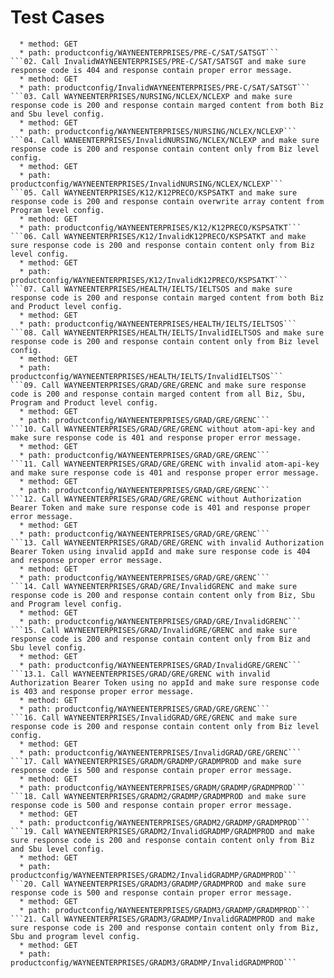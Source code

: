 # Test Cases
```01. Call WAYNEENTERPRISES/PRE-C/SAT/SATSGT and make sure response code is 200 and response contain data from Biz level config.
  * method: GET
  * path: productconfig/WAYNEENTERPRISES/PRE-C/SAT/SATSGT```
```02. Call InvalidWAYNEENTERPRISES/PRE-C/SAT/SATSGT and make sure response code is 404 and response contain proper error message.
  * method: GET
  * path: productconfig/InvalidWAYNEENTERPRISES/PRE-C/SAT/SATSGT```
```03. Call WAYNEENTERPRISES/NURSING/NCLEX/NCLEXP and make sure response code is 200 and response contain marged content from both Biz and Sbu level config.
  * method: GET
  * path: productconfig/WAYNEENTERPRISES/NURSING/NCLEX/NCLEXP```
```04. Call WANEENTERPRISES/InvalidNURSING/NCLEX/NCLEXP and make sure response code is 200 and response contain content only from Biz level config.
  * method: GET
  * path: productconfig/WAYNEENTERPRISES/InvalidNURSING/NCLEX/NCLEXP```
```05. Call WAYNEENTERPRISES/K12/K12PRECO/KSPSATKT and make sure response code is 200 and response contain overwrite array content from Program level config.
  * method: GET
  * path: productconfig/WAYNEENTERPRISES/K12/K12PRECO/KSPSATKT```
```06. Call WAYNEENTERPRISES/K12/InvalidK12PRECO/KSPSATKT and make sure response code is 200 and response contain content only from Biz level config.
  * method: GET
  * path: productconfig/WAYNEENTERPRISES/K12/InvalidK12PRECO/KSPSATKT```
```07. Call WAYNEENTERPRISES/HEALTH/IELTS/IELTSOS and make sure response code is 200 and response contain marged content from both Biz and Product level config.
  * method: GET
  * path: productconfig/WAYNEENTERPRISES/HEALTH/IELTS/IELTSOS```
```08. Call WAYNEENTERPRISES/HEALTH/IELTS/InvalidIELTSOS and make sure response code is 200 and response contain content only from Biz level config.
  * method: GET
  * path: productconfig/WAYNEENTERPRISES/HEALTH/IELTS/InvalidIELTSOS```
```09. Call WAYNEENTERPRISES/GRAD/GRE/GRENC and make sure response code is 200 and response contain marged content from all Biz, Sbu, Program and Product level config.
  * method: GET
  * path: productconfig/WAYNEENTERPRISES/GRAD/GRE/GRENC```
```10. Call WAYNEENTERPRISES/GRAD/GRE/GRENC without atom-api-key and make sure response code is 401 and response proper error message.
  * method: GET
  * path: productconfig/WAYNEENTERPRISES/GRAD/GRE/GRENC```
```11. Call WAYNEENTERPRISES/GRAD/GRE/GRENC with invalid atom-api-key and make sure response code is 401 and response proper error message.
  * method: GET
  * path: productconfig/WAYNEENTERPRISES/GRAD/GRE/GRENC```
```12. Call WAYNEENTERPRISES/GRAD/GRE/GRENC without Authorization Bearer Token and make sure response code is 401 and response proper error message.
  * method: GET
  * path: productconfig/WAYNEENTERPRISES/GRAD/GRE/GRENC```
```13. Call WAYNEENTERPRISES/GRAD/GRE/GRENC with invalid Authorization Bearer Token using invalid appId and make sure response code is 404 and response proper error message.
  * method: GET
  * path: productconfig/WAYNEENTERPRISES/GRAD/GRE/GRENC```
```14. Call WAYNEENTERPRISES/GRAD/GRE/InvalidGRENC and make sure response code is 200 and response contain content only from Biz, Sbu and Program level config.
  * method: GET
  * path: productconfig/WAYNEENTERPRISES/GRAD/GRE/InvalidGRENC```
```15. Call WAYNEENTERPRISES/GRAD/InvalidGRE/GRENC and make sure response code is 200 and response contain content only from Biz and Sbu level config.
  * method: GET
  * path: productconfig/WAYNEENTERPRISES/GRAD/InvalidGRE/GRENC```
```13.1. Call WAYNEENTERPRISES/GRAD/GRE/GRENC with invalid Authorization Bearer Token using no appId and make sure response code is 403 and response proper error message.
  * method: GET
  * path: productconfig/WAYNEENTERPRISES/GRAD/GRE/GRENC```
```16. Call WAYNEENTERPRISES/InvalidGRAD/GRE/GRENC and make sure response code is 200 and response contain content only from Biz level config.
  * method: GET
  * path: productconfig/WAYNEENTERPRISES/InvalidGRAD/GRE/GRENC```
```17. Call WAYNEENTERPRISES/GRADM/GRADMP/GRADMPROD and make sure response code is 500 and response contain proper error message.
  * method: GET
  * path: productconfig/WAYNEENTERPRISES/GRADM/GRADMP/GRADMPROD```
```18. Call WAYNEENTERPRISES/GRADM2/GRADMP/GRADMPROD and make sure response code is 500 and response contain proper error message.
  * method: GET
  * path: productconfig/WAYNEENTERPRISES/GRADM2/GRADMP/GRADMPROD```
```19. Call WAYNEENTERPRISES/GRADM2/InvalidGRADMP/GRADMPROD and make sure response code is 200 and response contain content only from Biz and Sbu level config.
  * method: GET
  * path: productconfig/WAYNEENTERPRISES/GRADM2/InvalidGRADMP/GRADMPROD```
```20. Call WAYNEENTERPRISES/GRADM3/GRADMP/GRADMPROD and make sure response code is 500 and response contain proper error message.
  * method: GET
  * path: productconfig/WAYNEENTERPRISES/GRADM3/GRADMP/GRADMPROD```
```21. Call WAYNEENTERPRISES/GRADM3/GRADMP/InvalidGRADMPROD and make sure response code is 200 and response contain content only from Biz, Sbu and program level config.
  * method: GET
  * path: productconfig/WAYNEENTERPRISES/GRADM3/GRADMP/InvalidGRADMPROD```
